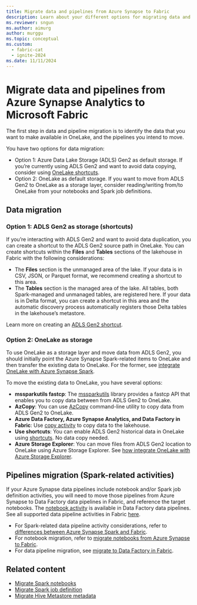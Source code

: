 ```yaml
---
title: Migrate data and pipelines from Azure Synapse to Fabric
description: Learn about your different options for migrating data and pipelines from Azure Synapse Analytics to Microsoft Fabric.
ms.reviewer: sngun
ms.author: aimurg
author: murggu
ms.topic: conceptual
ms.custom:
  - fabric-cat
  - ignite-2024
ms.date: 11/11/2024
---
```


# Migrate data and pipelines from Azure Synapse Analytics to Microsoft Fabric

The first step in data and pipeline migration is to identify the data that you want to make available in OneLake, and the pipelines you intend to move.

You have two options for data migration:

* Option 1: Azure Data Lake Storage (ADLS) Gen2 as default storage. If you’re currently using ADLS Gen2 and want to avoid data copying, consider using [OneLake shortcuts](../onelake/onelake-shortcuts.md).
* Option 2: OneLake as default storage. If you want to move from ADLS Gen2 to OneLake as a storage layer, consider reading/writing from/to OneLake from your notebooks and Spark job definitions.

## Data migration

### Option 1: ADLS Gen2 as storage (shortcuts)

If you’re interacting with ADLS Gen2 and want to avoid data duplication, you can create a shortcut to the ADLS Gen2 source path in OneLake. You can create shortcuts within the **Files** and **Tables** sections of the lakehouse in Fabric with the following considerations:

* The **Files** section is the unmanaged area of the lake. If your data is in CSV, JSON, or Parquet format, we recommend creating a shortcut to this area.
* The **Tables** section is the managed area of the lake. All tables, both Spark-managed and unmanaged tables, are registered here. If your data is in Delta format, you can create a shortcut in this area and the automatic discovery process automatically registers those Delta tables in the lakehouse’s metastore.

Learn more on creating an [ADLS Gen2 shortcut](../onelake/create-adls-shortcut.md).

### Option 2: OneLake as storage

To use OneLake as a storage layer and move data from ADLS Gen2, you should initially point the Azure Synapse Spark-related items to OneLake and then transfer the existing data to OneLake. For the former, see [integrate OneLake with Azure Synapse Spark](../onelake/onelake-azure-synapse-analytics.md).

To move the existing data to OneLake, you have several options:

* **mssparkutils fastcp**: The [mssparkutils](microsoft-spark-utilities.md) library provides a fastcp API that enables you to copy data between from ADLS Gen2 to OneLake.
* **AzCopy**: You can use [AzCopy](/azure//storage/common/storage-use-azcopy-v10/) command-line utility to copy data from ADLS Gen2 to OneLake.
* **Azure Data Factory, Azure Synapse Analytics, and Data Factory in Fabric**: Use [copy activity](../data-factory/copy-data-activity.md) to copy data to the lakehouse.
* **Use shortcuts**: You can enable ADLS Gen2 historical data in OneLake using [shortcuts](../onelake/create-adls-shortcut.md). No data copy needed.
* **Azure Storage Explorer**: You can move files from ADLS Gen2 location to OneLake using Azure Storage Explorer. See [how integrate OneLake with Azure Storage Explorer](../onelake/onelake-azure-storage-explorer.md).

## Pipelines migration (Spark-related activities)

If your Azure Synapse data pipelines include notebook and/or Spark job definition activities, you will need to move those pipelines from Azure Synapse to Data Factory data pipelines in Fabric, and reference the target notebooks. The [notebook activity](../data-factory/notebook-activity.md) is available in Data Factory data pipelines. See all  supported data pipeline activities in Fabric [here](../data-factory/activity-overview.md).

- For Spark-related data pipeline activity considerations, refer to [differences between Azure Synapse Spark and Fabric](comparison-between-fabric-and-azure-synapse-spark.md).
- For notebook migration, refer to [migrate notebooks from Azure Synapse to Fabric](migrate-synapse-notebooks.md).
- For data pipeline migration, see [migrate to Data Factory in Fabric](../data-factory/upgrade-paths.md).

## Related content

- [Migrate Spark notebooks](migrate-synapse-notebooks.md)
- [Migrate Spark job definition](migrate-synapse-spark-job-definition.md)
- [Migrate Hive Metastore metadata](migrate-synapse-hms-metadata.md)
